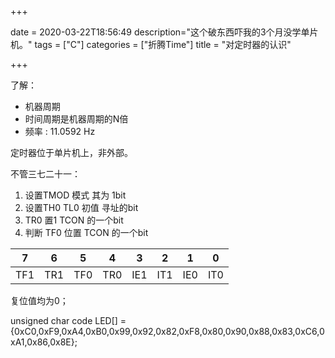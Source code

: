 +++

date = 2020-03-22T18:56:49
description="这个破东西吓我的3个月没学单片机。"
tags = ["C"]
categories = ["折腾Time"]
title = "对定时器的认识"

+++

了解：

- 机器周期
- 时间周期是机器周期的N倍
- 频率 : 11.0592 Hz

定时器位于单片机上，非外部。

不管三七二十一： 

1. 设置TMOD 模式  其为 1bit
2. 设置TH0 TL0 初值 寻址的bit
3. TR0 置1  TCON 的一个bit
4. 判断 TF0 位置  TCON 的一个bit

| 7    | 6    | 5    | 4    | 3    | 2    | 1    | 0    |
| ---- | ---- | ---- | ---- | ---- | ---- | ---- | ---- |
| TF1  | TR1  | TF0  | TR0  | IE1  | IT1  | IE0  | IT0  |

复位值均为0；

unsigned char code LED[] = {0xC0,0xF9,0xA4,0xB0,0x99,0x92,0x82,0xF8,0x80,0x90,0x88,0x83,0xC6,0xA1,0x86,0x8E};